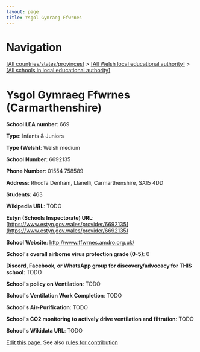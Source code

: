```yaml
---
layout: page
title: Ysgol Gymraeg Ffwrnes
---
```

# Navigation

[[All countries/states/provinces]](../../..) > [[All Welsh local educational authority]](../..) > [[All schools in local educational authority]](..)

# Ysgol Gymraeg Ffwrnes (Carmarthenshire)

**School LEA number**: 669

**Type**: Infants & Juniors

**Type (Welsh)**: Welsh medium

**School Number**: 6692135

**Phone Number**: 01554 758589

**Address**: Rhodfa Denham, Llanelli, Carmarthenshire, SA15 4DD

**Students**: 463

**Wikipedia URL**: TODO

**Estyn (Schools Inspectorate) URL**: [https://www.estyn.gov.wales/provider/6692135](https://www.estyn.gov.wales/provider/6692135)

**School Website**: http://www.ffwrnes.amdro.org.uk/

**School's overall airborne virus protection grade (0-5)**: 0

**Discord, Facebook, or WhatsApp group for discovery/advocacy for THIS school**: TODO

**School's policy on Ventilation**: TODO

**School's Ventilation Work Completion**: TODO

**School's Air-Purification**: TODO

**School's CO2 monitoring to actively drive ventilation and filtration**: TODO

**School's Wikidata URL**: TODO




[Edit this page](https://github.com/VentilationProject/Wales/edit/prif/./Carmarthenshire/Ysgol_Gymraeg_Ffwrnes.md). See also [rules for contribution](../../../contribution-rules/)